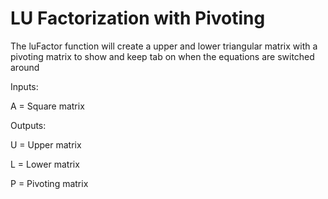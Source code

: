 # LU Factorization with Pivoting

The luFactor function will create a upper and lower triangular matrix with
a pivoting matrix to show and keep tab on when the equations are switched
around

Inputs:
  
  A = Square matrix

Outputs:
  
  U = Upper matrix
  
  L = Lower matrix
  
  P = Pivoting matrix
